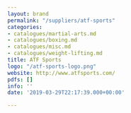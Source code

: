 ```yaml
---
layout: brand
permalink: "/suppliers/atf-sports"
categories:
- catalogues/martial-arts.md
- catalogues/boxing.md
- catalogues/misc.md
- catalogues/weight-lifting.md
title: ATF Sports
logo: "/atf-sports-logo.png"
website: http://www.atfsports.com/
pdfs: []
info: ''
date: '2019-03-29T22:17:39.000+00:00'

---
```

